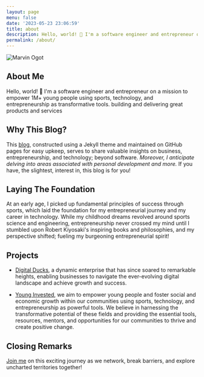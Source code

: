 ```yaml
---
layout: page
menu: false
date: '2023-05-23 23:06:59'
title: about
description: Hello, world! 👋 I'm a software engineer and entrepreneur on a mission to empower 1M+ young people using sports, technology, and entrepreneurship.
permalink: /about/
---
```

<img class="img" src="/assets/img/uploads/#" alt="Marvin Ogot">

## About Me 

Hello, world! 👋 I'm a software engineer and entrepreneur on a mission to empower 1M+ young people using sports, technology, and entrepreneurship as transformative tools.   building and delivering great products and services

## Why This Blog?

This [blog](/), constructed using a Jekyll theme and maintained on GitHub pages for easy upkeep,  serves to share valuable insights on business, entrepreneurship, and technology; beyond software. *Moreover, I anticipate delving into areas associated with personal development and more.* If you have, the slightest, interest in, this blog is for you! 

## Laying The Foundation

At an early age, I picked up fundamental principles of success through sports, which laid the foundation for my entrepreneurial journey and my career in technology. While my childhood dreams revolved around sports science and engineering, entrepreneurship never crossed my mind until I stumbled upon Robert Kiyosaki's inspiring books and philosophies, and my perspective shifted; fueling my burgeoning entrepreneurial spirit!

## Projects

- [Digital Ducks](https://www.digitalducks.co.ke), a dynamic enterprise that has since soared to remarkable heights, enabling businesses to navigate the ever-evolving digital landscape and achieve growth and success.

- [Young Invested](https://www.younginvested.org), we aim to empower young people and foster social and economic growth within our communities using sports, technology, and entrepreneurship as powerful tools. We believe in harnessing the transformative potential of these fields and providing the essential tools, resources, mentors, and opportunities for our communities to thrive and create positive change.

## Closing Remarks


[Join me](/contact) on this exciting journey as we network, break barriers, and explore uncharted territories together!



